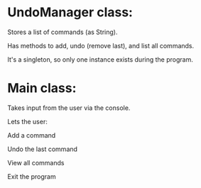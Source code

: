 # UndoManager class:

Stores a list of commands (as String).

Has methods to add, undo (remove last), and list all commands.

It's a singleton, so only one instance exists during the program.

# Main class:

Takes input from the user via the console.

Lets the user:

Add a command

Undo the last command

View all commands

Exit the program
